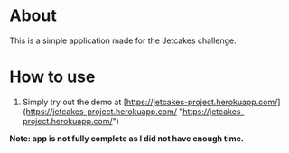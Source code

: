 # About

This is a simple application made for the Jetcakes challenge.

# How to use

1. Simply try out the demo at [https://jetcakes-project.herokuapp.com/](https://jetcakes-project.herokuapp.com/ "https://jetcakes-project.herokuapp.com/")

**Note: app is not fully complete as I did not have enough time.**
